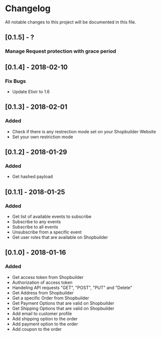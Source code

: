 # Changelog
All notable changes to this project will be documented in this file.
## [0.1.5] - ?
### Manage Request protection with grace period

## [0.1.4] - 2018-02-10
### Fix Bugs
- Update Elixir to 1.6

## [0.1.3] - 2018-02-01
### Added
- Check if there is any restrection mode set on your Shopbuilder Website
- Set your own restriction mode

## [0.1.2] - 2018-01-29
### Added
- Get hashed payload

## [0.1.1] - 2018-01-25
### Added
- Get list of available events to subscribe
- Subscribe to any events
- Subscribe to all events
- Unsubscribe from a specific event
- Get user roles that are available on Shopbuilder

## [0.1.0] - 2018-01-16
### Added
- Get access token from Shopbuilder
- Authorization of access token
- Handeling API requests "GET", "POST", "PUT" and "Delete"
- Get Address from Shopbuilder
- Get a specific Order from Shopbuilder
- Get Payment Options that are valid on Shopbuilder
- Get Shipping Options that are valid on Shopbuilder
- Add email to customer profile 
- Add shipping option to the order
- Add payment option to the order
- Add coupon to the order





